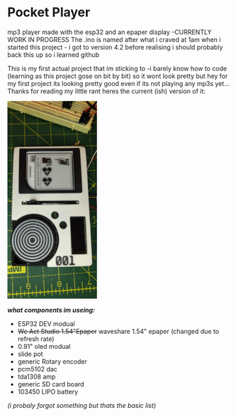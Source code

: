 # Pocket Player

mp3 player made with the esp32 and an epaper display -CURRENTLY WORK IN PROGRESS
The .ino is named after what i craved at 1am when i started this project - i got to version 4.2 before realising i should probably back this up so i learned github

This is my first actual project that im sticking to -i barely know how to code (learning as this project gose on bit by bit) so it wont look pretty but hey for my first project its looking pretty good even if its not playing any mp3s yet... Thanks for reading my little rant heres the current (ish) version of it:

<img src="https://github.com/Fins42/Mp3_Project/blob/main/Images/githubImg1.jpg" alt="mp3 player img sorta looks like a panda" style="width:40%; height:auto;">

**_what components im useing:_**

- ESP32 DEV modual
- ~~We Act Studio 1.54"Epaper~~ waveshare 1.54" epaper (changed due to refresh rate)
- 0.91" oled modual
- slide pot
- generic Rotary encoder
- pcm5102 dac
- tda1308 amp
- generic SD card board
- 103450 LIPO battery

_(i probaly forgot something but thats the basic list)_
